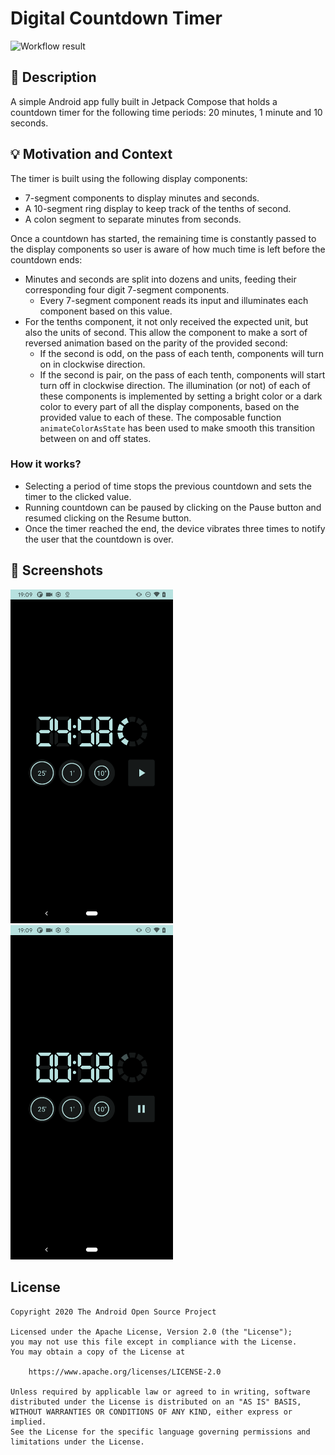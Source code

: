 # Digital Countdown Timer

<!--- Replace <OWNER> with your Github Username and <REPOSITORY> with the name of your repository. -->
<!--- You can find both of these in the url bar when you open your repository in github. -->
![Workflow result](https://github.com/Xacalet/adc_w2_countdown_timer/workflows/Check/badge.svg)


## :scroll: Description
<!--- Describe your app in one or two sentences -->
A simple Android app fully built in Jetpack Compose that holds a countdown timer for the following time periods: 20 minutes, 1 minute and 10 seconds.


## :bulb: Motivation and Context
<!--- Optionally point readers to interesting parts of your submission. -->
<!--- What are you especially proud of? -->
The timer is built using the following display components:
- 7-segment components to display minutes and seconds.
- A 10-segment ring display to keep track of the tenths of second.
- A colon segment to separate minutes from seconds.

Once a countdown has started, the remaining time is constantly passed to the display components so user is aware of how much time is left before the countdown ends:
- Minutes and seconds are split into dozens and units, feeding their corresponding four digit 7-segment components.
  - Every 7-segment component reads its input and illuminates each component based on this value.
- For the tenths component, it not only received the expected unit, but also the units of second. This allow the component to make a sort of reversed animation based on the parity of the provided second:
  - If the second is odd, on the pass of each tenth, components will turn on in clockwise direction.
  - If the second is pair,  on the pass of each tenth, components will start turn off in clockwise direction.
    The illumination (or not) of each of these components is implemented by setting a bright color or a dark color to every part of all the display components, based on the provided value to each of these. The composable function `animateColorAsState` has been used to make smooth this transition between on and off states.
### How it works?
- Selecting a period of time stops the previous countdown and sets the timer to the clicked value.
- Running countdown can be paused by clicking on the Pause button and resumed clicking on the Resume button.
- Once the timer reached the end, the device vibrates three times to notify the user that the countdown is over.


## :camera_flash: Screenshots
<!-- You can add more screenshots here if you like -->
<img src="/results/screenshot_1.png" width="260">&emsp;<img src="/results/screenshot_2.png" width="260">

## License
```
Copyright 2020 The Android Open Source Project

Licensed under the Apache License, Version 2.0 (the "License");
you may not use this file except in compliance with the License.
You may obtain a copy of the License at

    https://www.apache.org/licenses/LICENSE-2.0

Unless required by applicable law or agreed to in writing, software
distributed under the License is distributed on an "AS IS" BASIS,
WITHOUT WARRANTIES OR CONDITIONS OF ANY KIND, either express or implied.
See the License for the specific language governing permissions and
limitations under the License.
```